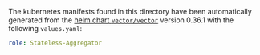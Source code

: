 The kubernetes manifests found in this directory have been automatically generated
from the [helm chart `vector/vector`](https://github.com/vectordotdev/helm-charts/tree/master/charts/vector)
version 0.36.1 with the following `values.yaml`:

```yaml
role: Stateless-Aggregator
```
